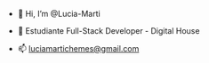 - 👋 Hi, I’m @Lucia-Marti

- 💞️ Estudiante Full-Stack Developer - Digital House

- 📫 luciamartichemes@gmail.com

<!---
Lucia-Marti/Lucia-Marti is a ✨ special ✨ repository because its `README.md` (this file) appears on your GitHub profile.
You can click the Preview link to take a look at your changes.
--->
